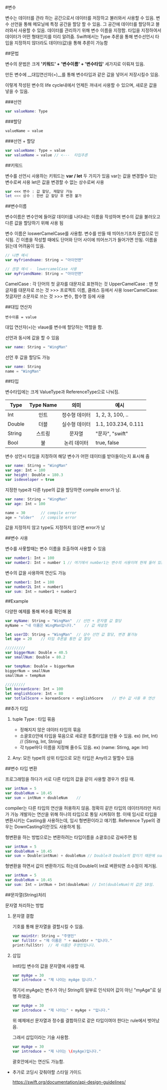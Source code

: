 #변수

변수는 데이터를 관라 하는 공간으로서 데이터를 저장하고 불러와서 사용할 수 있음. 변수 선언을 통해 메모닐에 특정 공간을 할당 할 수 있음. 그 공간에 데이터를 할당하고 블러와서 사용할 수 있음. 데이터를 관리하기 위해 변수 이름을 지정함. 타입을 지정하여서 데이터가 어떤 형태인지를 미리 알려줌. Swift에서는 Type 추론을 통해 변수선언시 타입을 지정하지 않더라도 데이터(값)을 통해 추론이 가능함


##문법

변수의 문법은 크게 __'키워드' + '변수이름' + '변수타입'__ 세가지로 이뤄져 있음.

만든 변수에 __대입연산자(=)__를 통해 변수타입과 같은 값을 넣어서 저장시킬수 있음.

이렇게 작성된 변수의 life cycle내에서 언제든 꺼내서 사용할 수 있으며, 새로운 값을 넣을 수 있음.

###선언

```swift
var valueName: Type
```

###할당

```swift
valueName = value
```

###선언 + 할당

```swift
var valueName: Type = value
var valueName = value // <---  타입추론
```

##키워드

변수를 선언시 사용하는 키워드는 __var / let__ 두 가지가 있음
var는 값을 변경할수 있는 변수로써 사용
let은 값을 변경할 수 없는 상수로써 사용

```swift
var <<< 변수 : 값 할당, 재할당 가능
let <<< 상수 : 한번 값 할당 후 변경 불가
```

##변수이름

변수이름은 변수안에 들어갈 데이터를 나타내는 이름을 작성하며 변수의 값을 불러오고 다른 값을 할당하기 위해 사용 됨

변수 이름은 loswerCamelCase를 사용함. 변수를 만들 때 띄어쓰기조차 문법으로 인식됨. 긴 이름을 작성할 때에도 단어와 단어 사이에 띄어쓰기가 들어가면 안됨. 이름을 읽는데 어려움이 있음.

```swift
// 나쁜 예시
var myfriendname: String = "아이언맨"

// 권장 예시 -  lowercamelCase 사용
var myFriendName: String = "아이언맨"
```

CamelCase : 각 단어의 첫 글자를 대문자로 표현하는 것
UpperCamelCase : 맨 첫글자를 대문자로 쓰는 것 >>> 프로젝트 이름, 클래스 등에서 사용
loserCamelCase: 첫글자만 소문자로 쓰는 것 >>> 변수, 함수명 등에 사용

##대입 연산자

```
변수이름 = value
```

대입 연산자(=)는 vlaue를 변수에 할당하는 역할을 함.

선언과 동시에 값을 할 수 있음

```swift
var name: String = "WingMan"
```

선언 후 값을 할당도 가능

```swift
var name: String
name = "WingMan"
```


##타입

변수타입에는 크게 ValueType과 ReferenceType으로 나눠짐.

| Type     | Type Name     |  의미    |	  예시                |
|----------|:-------------:|:-------:|-----------------------|
| Int      |인트           |정수형 데이터| 1, 2, 3, 100, ..       |
| Double   |더블           |실수형 데이터|1.1, 103.234, 0.111     |
| String   |스트링          |문자열     |"문자", "swift"          |
| Bool     |불             |논리 데이터 | true, false            |


변수 성언시 타입을 지정하여 해당 변수가 어떤 데이터를 받아들이는지 표시해 줌

```swift
var name: Stirng = "WingMan"
var age: Int = 100
var height: Double = 180.3
var isdeveloper = true
```

지정한 type과 다른 type의 값을 할당하면 compile error가 남.

```swift
var name: String = "WingMan"
var age: Int = 100

name = 30 		// compile error
age = "older" 	// compile error
```

값을 지정하지 않고 type도 지정하지 않으면 error가 남

##변수 사용

변수를 사욯할때는 변수 이름을 호출하여 사용할 수 있음

```swift
var number1: Int = 100
var number2: Int = number 1	// 여기에서 number1는 변수의 사용이며 현재 들어 있는 값(100)으로 여겨짐.
```

변수의 값을 사용하여 연산도 가능

```swift
var number1: Int = 100
var number2L Int = number1
var sum: Int = number1 + number2
```

##Example

다양한 예제를 통해 벼수를 확인해 봄

```swift
var myName: String = "WingMan" 	// 선언 + 문자열 값 할당
myName = "내 이름은 WingMan입니다."	// 값 재설정

let userID: String = "WingMan"	// 상수 선언 값 할당, 변경 불가능
let age = 20 	// 타입 추론을 통한 값 할당

/////////
var biggerNum: Double = 40.5
var smallNum: Double = 80.2

var tempNum: Double = biggerNum
biggerNum = smallNum
smallNum = tempNum

/////////
let koreanScore: Int = 100
let englishScore: Int = 80
var totlalScore = koreanScore + englishScore    // 변수 값 사용 후 연산
```

##추가 타입

1. tuple Type : 타입 묶음
	* 정해지지 않은 데이터 타입의 묶음
	* 소괄호()안에 타입을 묶음으로 새로운 튜플타입을 만들 수 있음.  ex) (Int, Int) // (Stirng, Int, String)
	* 각 type마다 이름을 지정해 줄수도 있음.  ex) (name: Stirng, age: Int)

2. Any: 모든 type의 상위 타입으로 모든 타입은 Any라고 말할수 있음


##변수 타입 변환

프로그래밍을 하다가 서로 다른 타입의 값을 같이 사용할 경우가 생길 때.

```swift
var intNum = 5
var doubleNum = 10.45
var sum = intNum + doubleNum 	//
```
compiler는 다른 타입의 연산을 허용하지 않음.
정확히 같은 타입의 데이터끼라만 처리가 가능
개발자는 연산을 위해 하나의 타입으로 통일 시켜줘야 함.
이때 임시로 타입을 변환시키는 Casting을 사용하는데, 임시 형변환이라고 얘기함.
Reference Type의 경우는 DownCasting이란것도 사용하게 됨.

형변환을 하는 방법으로는 변환하려는 타입이름을 소괄호()로 감싸주면 됨

```swift
var intNum = 5
var doubleNum = 10.45
var sum = Double(intNum) + doubleNum // Double과 Double의 합이기 때문에 sum의 타입은 Double임.
```
형변환을 하면서 값이 변환하기도 하는데 Double이 Int로 벼환되면 소수점이 제거됨.

```swift
var intNum = 5
var doubleNum = 10.45
var sum: Int = intNum + Int(doubleNum) // Int(doubleNum)의 값은 10임.
```

##문자열(String)처리

문자열 처리하는 방법

1. 문자열 결합

	기호를 통해 문자열을 결할시킬 수 있음.
	
	```swift
	var mainStr: String = "주영민"
	var fullStr = "제 이름은 " + mainStr + "입니다."
	print(fullStr)	// 제 이름은 주영민입니다.
	```

2. 삽입
	
	Int타입 변수의 값을 문자열에 사용할 때.
	
	```swift
	var myAge = 30
	var introduce = "제 나이는 myAge 입니다."
	```
	
	여기서 myAge는 변수가 아닌 String의 일부로 인식되어 값이 아닌 "myAge"로 실행 하였음.
	
	```swift
	var myAge = 30
	var introduce = "제 나이는" + myAge + "입니다."
	```
	
	위 예제에선 문자열과 정수를 결합하므로 같은 타입이여야 한다는 rule에서 벗어났음.
	
	그래서 삽입이라는 기술 사용함.
	
	```swift
	var myAge = 30
	var introduce = "제 나이는 \(myAge)입니다."
	```
	
	괄호안에서는 연산도 가능함.
	
* 추가로  코딩시 갖춰야할 스타일 가이드

	<https://swift.org/documentation/api-design-guidelines/>
	